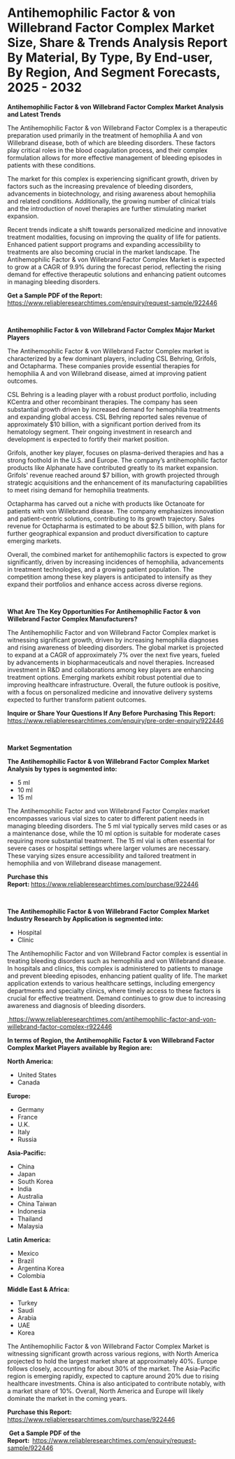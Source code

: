 <p><h1>Antihemophilic Factor & von Willebrand Factor Complex Market Size, Share & Trends Analysis Report By Material, By Type, By End-user, By Region, And Segment Forecasts, 2025 - 2032</h1></p><p><strong>Antihemophilic Factor & von Willebrand Factor Complex Market Analysis and Latest Trends</strong></p>
<p><p>The Antihemophilic Factor & von Willebrand Factor Complex is a therapeutic preparation used primarily in the treatment of hemophilia A and von Willebrand disease, both of which are bleeding disorders. These factors play critical roles in the blood coagulation process, and their complex formulation allows for more effective management of bleeding episodes in patients with these conditions. </p><p>The market for this complex is experiencing significant growth, driven by factors such as the increasing prevalence of bleeding disorders, advancements in biotechnology, and rising awareness about hemophilia and related conditions. Additionally, the growing number of clinical trials and the introduction of novel therapies are further stimulating market expansion.</p><p>Recent trends indicate a shift towards personalized medicine and innovative treatment modalities, focusing on improving the quality of life for patients. Enhanced patient support programs and expanding accessibility to treatments are also becoming crucial in the market landscape. The Antihemophilic Factor & von Willebrand Factor Complex Market is expected to grow at a CAGR of 9.9% during the forecast period, reflecting the rising demand for effective therapeutic solutions and enhancing patient outcomes in managing bleeding disorders.</p></p>
<p><strong>Get a Sample PDF of the Report:&nbsp;</strong> <a href="https://www.reliableresearchtimes.com/enquiry/request-sample/922446?utm_campaign=2794&utm_medium=2&utm_source=Github&utm_content=ia&utm_term=18042025&utm_id=antihemophilic-factor-von-willebrand-factor-complex">https://www.reliableresearchtimes.com/enquiry/request-sample/922446</a></p>
<p>&nbsp;</p>
<p><strong>Antihemophilic Factor & von Willebrand Factor Complex Major Market Players</strong></p>
<p><p>The Antihemophilic Factor & von Willebrand Factor Complex market is characterized by a few dominant players, including CSL Behring, Grifols, and Octapharma. These companies provide essential therapies for hemophilia A and von Willebrand disease, aimed at improving patient outcomes.</p><p>CSL Behring is a leading player with a robust product portfolio, including KCentra and other recombinant therapies. The company has seen substantial growth driven by increased demand for hemophilia treatments and expanding global access. CSL Behring reported sales revenue of approximately $10 billion, with a significant portion derived from its hematology segment. Their ongoing investment in research and development is expected to fortify their market position.</p><p>Grifols, another key player, focuses on plasma-derived therapies and has a strong foothold in the U.S. and Europe. The company’s antihemophilic factor products like Alphanate have contributed greatly to its market expansion. Grifols' revenue reached around $7 billion, with growth projected through strategic acquisitions and the enhancement of its manufacturing capabilities to meet rising demand for hemophilia treatments.</p><p>Octapharma has carved out a niche with products like Octanoate for patients with von Willebrand disease. The company emphasizes innovation and patient-centric solutions, contributing to its growth trajectory. Sales revenue for Octapharma is estimated to be about $2.5 billion, with plans for further geographical expansion and product diversification to capture emerging markets.</p><p>Overall, the combined market for antihemophilic factors is expected to grow significantly, driven by increasing incidences of hemophilia, advancements in treatment technologies, and a growing patient population. The competition among these key players is anticipated to intensify as they expand their portfolios and enhance access across diverse regions.</p></p>
<p>&nbsp;</p>
<p><strong>What Are The Key Opportunities For Antihemophilic Factor & von Willebrand Factor Complex Manufacturers?</strong></p>
<p><p>The Antihemophilic Factor and von Willebrand Factor Complex market is witnessing significant growth, driven by increasing hemophilia diagnoses and rising awareness of bleeding disorders. The global market is projected to expand at a CAGR of approximately 7% over the next five years, fueled by advancements in biopharmaceuticals and novel therapies. Increased investment in R&D and collaborations among key players are enhancing treatment options. Emerging markets exhibit robust potential due to improving healthcare infrastructure. Overall, the future outlook is positive, with a focus on personalized medicine and innovative delivery systems expected to further transform patient outcomes.</p></p>
<p><strong>Inquire or Share Your Questions If Any Before Purchasing This Report:</strong> <a href="https://www.reliableresearchtimes.com/enquiry/pre-order-enquiry/922446?utm_campaign=2794&utm_medium=2&utm_source=Github&utm_content=ia&utm_term=18042025&utm_id=antihemophilic-factor-von-willebrand-factor-complex">https://www.reliableresearchtimes.com/enquiry/pre-order-enquiry/922446</a></p>
<p>&nbsp;</p>
<p><strong>Market Segmentation</strong></p>
<p><strong>The Antihemophilic Factor & von Willebrand Factor Complex Market Analysis by types is segmented into:</strong></p>
<p><ul><li>5 ml</li><li>10 ml</li><li>15 ml</li></ul></p>
<p><p>The Antihemophilic Factor and von Willebrand Factor Complex market encompasses various vial sizes to cater to different patient needs in managing bleeding disorders. The 5 ml vial typically serves mild cases or as a maintenance dose, while the 10 ml option is suitable for moderate cases requiring more substantial treatment. The 15 ml vial is often essential for severe cases or hospital settings where larger volumes are necessary. These varying sizes ensure accessibility and tailored treatment in hemophilia and von Willebrand disease management.</p></p>
<p><strong>Purchase this Report:&nbsp;</strong><a href="https://www.reliableresearchtimes.com/purchase/922446?utm_campaign=2794&utm_medium=2&utm_source=Github&utm_content=ia&utm_term=18042025&utm_id=antihemophilic-factor-von-willebrand-factor-complex">https://www.reliableresearchtimes.com/purchase/922446</a></p>
<p>&nbsp;</p>
<p><strong>The Antihemophilic Factor & von Willebrand Factor Complex Market Industry Research by Application is segmented into:</strong></p>
<p><ul><li>Hospital</li><li>Clinic</li></ul></p>
<p><p>The Antihemophilic Factor and von Willebrand Factor complex is essential in treating bleeding disorders such as hemophilia and von Willebrand disease. In hospitals and clinics, this complex is administered to patients to manage and prevent bleeding episodes, enhancing patient quality of life. The market application extends to various healthcare settings, including emergency departments and specialty clinics, where timely access to these factors is crucial for effective treatment. Demand continues to grow due to increasing awareness and diagnosis of bleeding disorders.</p></p>
<p><a href="https://www.reliableresearchtimes.com/antihemophilic-factor-and-von-willebrand-factor-complex-r922446?utm_campaign=2794&utm_medium=2&utm_source=Github&utm_content=ia&utm_term=18042025&utm_id=antihemophilic-factor-von-willebrand-factor-complex">&nbsp;https://www.reliableresearchtimes.com/antihemophilic-factor-and-von-willebrand-factor-complex-r922446</a></p>
<p><strong>In terms of Region, the Antihemophilic Factor & von Willebrand Factor Complex Market Players available by Region are:</strong></p>
<p>
    <p> <strong> North America: </strong>
        <ul>
            <li>United States</li>
            <li>Canada</li>
        </ul>
        </p> 
    <p> <strong> Europe: </strong>
        <ul>
            <li>Germany</li>
            <li>France</li>
            <li>U.K.</li>
            <li>Italy</li>
            <li>Russia</li>
        </ul>
        </p> 
    <p> <strong> Asia-Pacific: </strong>
        <ul>
            <li>China</li>
            <li>Japan</li>
            <li>South Korea</li>
            <li>India</li>
            <li>Australia</li>
            <li>China Taiwan</li>
            <li>Indonesia</li>
            <li>Thailand</li>
            <li>Malaysia</li>
        </ul>
        </p> 
    <p> <strong> Latin America: </strong>
        <ul>
            <li>Mexico</li>
            <li>Brazil</li>
            <li>Argentina Korea</li>
            <li>Colombia</li>
        </ul>
        </p> 
    <p> <strong> Middle East & Africa: </strong>
        <ul>
            <li>Turkey</li>
            <li>Saudi</li>
            <li>Arabia</li>
            <li>UAE</li>
            <li>Korea</li>
        </ul>
    </p>
    </p>
<p><p>The Antihemophilic Factor & von Willebrand Factor Complex Market is witnessing significant growth across various regions, with North America projected to hold the largest market share at approximately 40%. Europe follows closely, accounting for about 30% of the market. The Asia-Pacific region is emerging rapidly, expected to capture around 20% due to rising healthcare investments. China is also anticipated to contribute notably, with a market share of 10%. Overall, North America and Europe will likely dominate the market in the coming years.</p></p>
<p><strong>Purchase this Report: </strong><a href="https://www.reliableresearchtimes.com/purchase/922446?utm_campaign=2794&utm_medium=2&utm_source=Github&utm_content=ia&utm_term=18042025&utm_id=antihemophilic-factor-von-willebrand-factor-complex">https://www.reliableresearchtimes.com/purchase/922446</a></p>
<p>&nbsp;<strong>Get a Sample PDF of the Report:&nbsp;&nbsp;</strong><a href="https://www.reliableresearchtimes.com/enquiry/request-sample/922446?utm_campaign=2794&utm_medium=2&utm_source=Github&utm_content=ia&utm_term=18042025&utm_id=antihemophilic-factor-von-willebrand-factor-complex">https://www.reliableresearchtimes.com/enquiry/request-sample/922446</a></p>
<p><strong></strong></p>
<p><p></p><p></p><p></p></p>